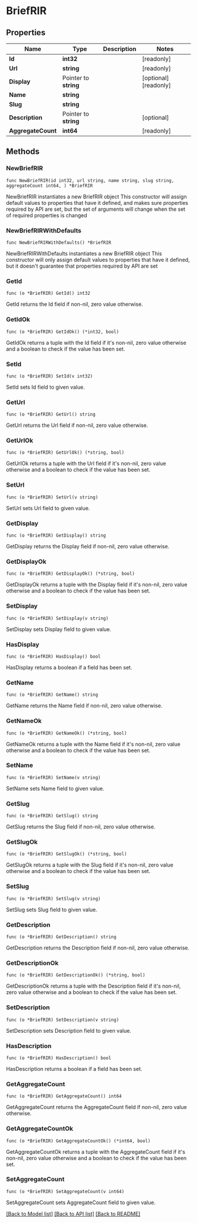 # BriefRIR

## Properties

Name | Type | Description | Notes
------------ | ------------- | ------------- | -------------
**Id** | **int32** |  | [readonly] 
**Url** | **string** |  | [readonly] 
**Display** | Pointer to **string** |  | [optional] [readonly] 
**Name** | **string** |  | 
**Slug** | **string** |  | 
**Description** | Pointer to **string** |  | [optional] 
**AggregateCount** | **int64** |  | [readonly] 

## Methods

### NewBriefRIR

`func NewBriefRIR(id int32, url string, name string, slug string, aggregateCount int64, ) *BriefRIR`

NewBriefRIR instantiates a new BriefRIR object
This constructor will assign default values to properties that have it defined,
and makes sure properties required by API are set, but the set of arguments
will change when the set of required properties is changed

### NewBriefRIRWithDefaults

`func NewBriefRIRWithDefaults() *BriefRIR`

NewBriefRIRWithDefaults instantiates a new BriefRIR object
This constructor will only assign default values to properties that have it defined,
but it doesn't guarantee that properties required by API are set

### GetId

`func (o *BriefRIR) GetId() int32`

GetId returns the Id field if non-nil, zero value otherwise.

### GetIdOk

`func (o *BriefRIR) GetIdOk() (*int32, bool)`

GetIdOk returns a tuple with the Id field if it's non-nil, zero value otherwise
and a boolean to check if the value has been set.

### SetId

`func (o *BriefRIR) SetId(v int32)`

SetId sets Id field to given value.


### GetUrl

`func (o *BriefRIR) GetUrl() string`

GetUrl returns the Url field if non-nil, zero value otherwise.

### GetUrlOk

`func (o *BriefRIR) GetUrlOk() (*string, bool)`

GetUrlOk returns a tuple with the Url field if it's non-nil, zero value otherwise
and a boolean to check if the value has been set.

### SetUrl

`func (o *BriefRIR) SetUrl(v string)`

SetUrl sets Url field to given value.


### GetDisplay

`func (o *BriefRIR) GetDisplay() string`

GetDisplay returns the Display field if non-nil, zero value otherwise.

### GetDisplayOk

`func (o *BriefRIR) GetDisplayOk() (*string, bool)`

GetDisplayOk returns a tuple with the Display field if it's non-nil, zero value otherwise
and a boolean to check if the value has been set.

### SetDisplay

`func (o *BriefRIR) SetDisplay(v string)`

SetDisplay sets Display field to given value.

### HasDisplay

`func (o *BriefRIR) HasDisplay() bool`

HasDisplay returns a boolean if a field has been set.

### GetName

`func (o *BriefRIR) GetName() string`

GetName returns the Name field if non-nil, zero value otherwise.

### GetNameOk

`func (o *BriefRIR) GetNameOk() (*string, bool)`

GetNameOk returns a tuple with the Name field if it's non-nil, zero value otherwise
and a boolean to check if the value has been set.

### SetName

`func (o *BriefRIR) SetName(v string)`

SetName sets Name field to given value.


### GetSlug

`func (o *BriefRIR) GetSlug() string`

GetSlug returns the Slug field if non-nil, zero value otherwise.

### GetSlugOk

`func (o *BriefRIR) GetSlugOk() (*string, bool)`

GetSlugOk returns a tuple with the Slug field if it's non-nil, zero value otherwise
and a boolean to check if the value has been set.

### SetSlug

`func (o *BriefRIR) SetSlug(v string)`

SetSlug sets Slug field to given value.


### GetDescription

`func (o *BriefRIR) GetDescription() string`

GetDescription returns the Description field if non-nil, zero value otherwise.

### GetDescriptionOk

`func (o *BriefRIR) GetDescriptionOk() (*string, bool)`

GetDescriptionOk returns a tuple with the Description field if it's non-nil, zero value otherwise
and a boolean to check if the value has been set.

### SetDescription

`func (o *BriefRIR) SetDescription(v string)`

SetDescription sets Description field to given value.

### HasDescription

`func (o *BriefRIR) HasDescription() bool`

HasDescription returns a boolean if a field has been set.

### GetAggregateCount

`func (o *BriefRIR) GetAggregateCount() int64`

GetAggregateCount returns the AggregateCount field if non-nil, zero value otherwise.

### GetAggregateCountOk

`func (o *BriefRIR) GetAggregateCountOk() (*int64, bool)`

GetAggregateCountOk returns a tuple with the AggregateCount field if it's non-nil, zero value otherwise
and a boolean to check if the value has been set.

### SetAggregateCount

`func (o *BriefRIR) SetAggregateCount(v int64)`

SetAggregateCount sets AggregateCount field to given value.



[[Back to Model list]](../README.md#documentation-for-models) [[Back to API list]](../README.md#documentation-for-api-endpoints) [[Back to README]](../README.md)


